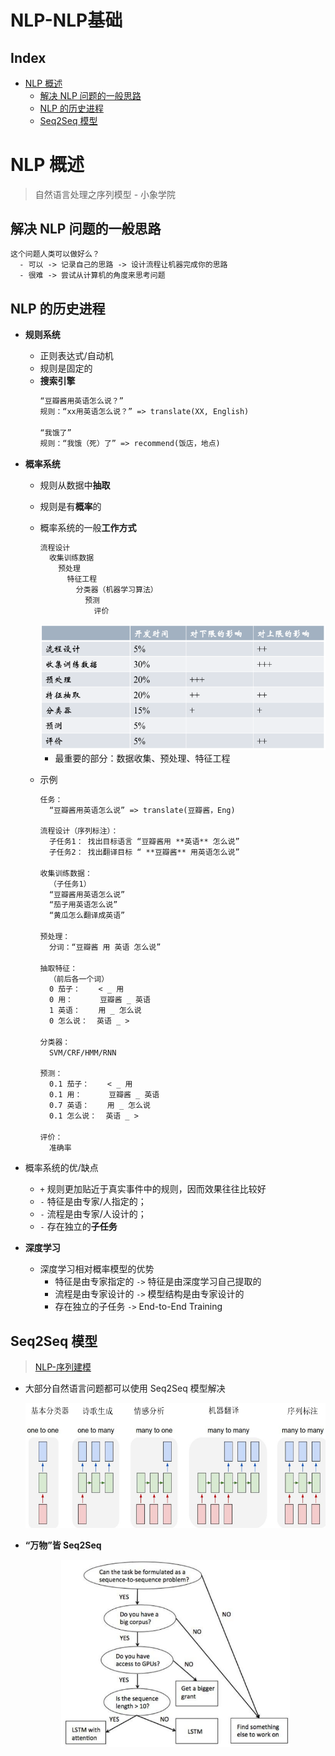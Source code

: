 NLP-NLP基础
===

Index
---
<!-- TOC -->

- [NLP 概述](#nlp-概述)
  - [解决 NLP 问题的一般思路](#解决-nlp-问题的一般思路)
  - [NLP 的历史进程](#nlp-的历史进程)
  - [Seq2Seq 模型](#seq2seq-模型)

<!-- /TOC -->

# NLP 概述
> 自然语言处理之序列模型 - 小象学院
## 解决 NLP 问题的一般思路
```tex
这个问题人类可以做好么？
  - 可以 -> 记录自己的思路 -> 设计流程让机器完成你的思路
  - 很难 -> 尝试从计算机的角度来思考问题
```

## NLP 的历史进程
- **规则系统**
  - 正则表达式/自动机
  - 规则是固定的
  - **搜索引擎**
    ```tex
    “豆瓣酱用英语怎么说？”
    规则：“xx用英语怎么说？” => translate(XX, English)
    
    “我饿了”
    规则：“我饿（死）了” => recommend(饭店，地点)
    ```
- **概率系统**
  - 规则从数据中**抽取**
  - 规则是有**概率**的
  - 概率系统的一般**工作方式**
    ```tex
    流程设计
      收集训练数据
        预处理
          特征工程
            分类器（机器学习算法）
              预测
                评价
    ```
    <div align="center"><img src="../assets/TIM截图20180807203305.png" height="200" /></div>
    
    - 最重要的部分：数据收集、预处理、特征工程
  - 示例
    ```tex
    任务：
      “豆瓣酱用英语怎么说” => translate(豆瓣酱，Eng)

    流程设计（序列标注）：
      子任务1： 找出目标语言 “豆瓣酱用 **英语** 怎么说”
      子任务2： 找出翻译目标 “ **豆瓣酱** 用英语怎么说”

    收集训练数据：
      （子任务1）
      “豆瓣酱用英语怎么说”
      “茄子用英语怎么说”
      “黄瓜怎么翻译成英语”
    
    预处理：
      分词：“豆瓣酱 用 英语 怎么说”

    抽取特征：
      （前后各一个词）
      0 茄子：    < _ 用
      0 用：      豆瓣酱 _ 英语
      1 英语：    用 _ 怎么说
      0 怎么说：  英语 _ >

    分类器：
      SVM/CRF/HMM/RNN

    预测：
      0.1 茄子：    < _ 用
      0.1 用：      豆瓣酱 _ 英语
      0.7 英语：    用 _ 怎么说
      0.1 怎么说：  英语 _ >

    评价：
      准确率
    ```
- 概率系统的优/缺点
  - `+` 规则更加贴近于真实事件中的规则，因而效果往往比较好
  - `-` 特征是由专家/人指定的；
  - `-` 流程是由专家/人设计的；
  - `-` 存在独立的**子任务**

- **深度学习**
  - 深度学习相对概率模型的优势
    - 特征是由专家指定的 `->` 特征是由深度学习自己提取的
    - 流程是由专家设计的 `->` 模型结构是由专家设计的
    - 存在独立的子任务 `->` End-to-End Training

## Seq2Seq 模型
> [NLP-序列建模](./NLP-序列建模.md)
- 大部分自然语言问题都可以使用 Seq2Seq 模型解决
  <div align="center"><img src="../assets/TIM截图20180807210029.png" height="200" /></div>

- **“万物”皆 Seq2Seq**
  <div align="center"><img src="../assets/TIM截图20180807210133.png" height="300" /></div>

